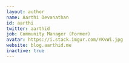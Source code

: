 ```yaml
---
layout: author
name: Aarthi Devanathan
id: aarthi
twitter: aarthid
job: Community Manager (Former)
avatar: https://i.stack.imgur.com/YKvWi.jpg
website: blog.aarthid.me
inactive: true
---
```

